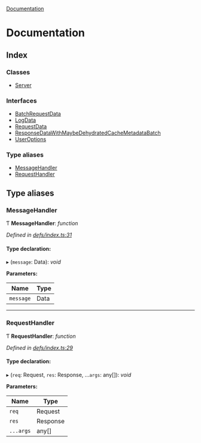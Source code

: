[Documentation](README.md)

# Documentation

## Index

### Classes

* [Server](classes/server.md)

### Interfaces

* [BatchRequestData](interfaces/batchrequestdata.md)
* [LogData](interfaces/logdata.md)
* [RequestData](interfaces/requestdata.md)
* [ResponseDataWithMaybeDehydratedCacheMetadataBatch](interfaces/responsedatawithmaybedehydratedcachemetadatabatch.md)
* [UserOptions](interfaces/useroptions.md)

### Type aliases

* [MessageHandler](README.md#messagehandler)
* [RequestHandler](README.md#requesthandler)

## Type aliases

###  MessageHandler

Ƭ **MessageHandler**: *function*

*Defined in [defs/index.ts:31](https://github.com/badbatch/graphql-box/blob/3146a3b1/packages/server/src/defs/index.ts#L31)*

#### Type declaration:

▸ (`message`: Data): *void*

**Parameters:**

Name | Type |
------ | ------ |
`message` | Data |

___

###  RequestHandler

Ƭ **RequestHandler**: *function*

*Defined in [defs/index.ts:29](https://github.com/badbatch/graphql-box/blob/3146a3b1/packages/server/src/defs/index.ts#L29)*

#### Type declaration:

▸ (`req`: Request, `res`: Response, ...`args`: any[]): *void*

**Parameters:**

Name | Type |
------ | ------ |
`req` | Request |
`res` | Response |
`...args` | any[] |
